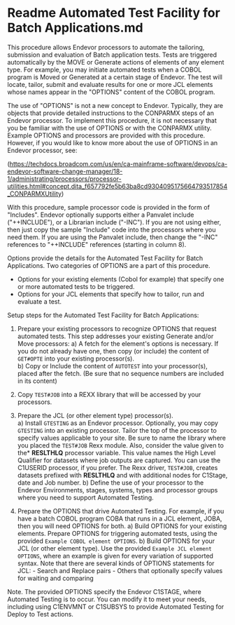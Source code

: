 # Readme Automated Test Facility for Batch Applications.md

This procedure allows Endevor processors to automate the tailoring, submission and evaluation of Batch application tests. Tests are triggered automatically by the MOVE or Generate actions of elements of any element type. For example, you may initiate automated tests when a COBOL program is Moved or Generated at a certain stage of Endevor. The test will locate, tailor, submit and evaluate results for one or more JCL elements whose names appear in the "OPTIONS" content of the COBOL program. 

The use of "OPTIONS" is not a new concept to Endevor. Typically, they are objects that provide detailed instructions to the CONPARMX steps of an Endevor processor. To implement this procedure, it is not necessary that you be familiar with the use of OPTIONS or with the CONPARMX utility. Example OPTIONS and processors are provided with this procedure. However, if you would like to know more about the use of OPTIONS in an Endevor processor, see: 

(https://techdocs.broadcom.com/us/en/ca-mainframe-software/devops/ca-endevor-software-change-manager/18-1/administrating/processors/processor-utilities.html#concept.dita_f657792fe5b63ba8cd9304095175664793517854_CONPARMXUtility)

With this procedure, sample processor code is provided in the form of "Includes". Endevor optionally supports either a Panvalet include ("++INCLUDE"), or a Librarian include ("-INC"). If you are not using either, then just copy the sample "Include" code into the processors where you need them. If you are using the Panvalet include, then change the "-INC" references to "++INCLUDE" references (starting in column 8).

Options provide the details for the Automated Test Facility for Batch Applications. Two categories of OPTIONS are a part of this procedure.
- Options for your existing elements (Cobol for example) that specify one or more automated tests to be triggered. 
- Options for your JCL elements that specify how to tailor, run and evaluate a test.

Setup steps for the Automated Test Facility for Batch Applications: 

1)	Prepare your existing processors to recognize OPTIONS that request automated tests. This step addresses your existing Generate and/or Move processors:
    a)	A fetch for the element's options is necessary. If you do not already have one, then copy (or include) the content of `GET#OPTE` into your existing processor(s).  
    b)	Copy or Include the content of `AUTOTEST` into your processor(s), placed after the fetch. 
    (Be sure that no sequence numbers are included in its content)

2)  Copy `TEST#JOB` into a REXX library that will be accessed by your processors.

3)	Prepare the JCL (or other element type) processor(s).  
    a)	Install `GTESTING` as an Endevor processor. Optionally, you may copy `GTESTING` into an existing processor. Tailor the top of the processor to specify values applicable to your site. Be sure to name the library where you placed the `TEST#JOB` Rexx module. Also, consider the value given to the* **RESLTHLQ** processor variable. This value names the High Level Qualifier for datasets where job outputs are captured. You can use the C1USERID processor, if you prefer. The Rexx driver, `TEST#JOB`, creates datasets prefixed with **RESLTHLQ** and with additional nodes for C1Stage, date and Job number.
    b)  Define the use of your processor to the Endevor Environments, stages, systems, types and processor groups where you need to support Automated Testing.
    
4)  Prepare the OPTIONS that drive Automated Testing. For example, if you have a batch COBOL program COBA that runs in a JCL element, JOBA, then you will need OPTIONS for both.
    a) Build OPTIONS for your existing elements.  Prepare OPTIONS for triggering automated tests, using the provided `Example COBOL element OPTIONS`.
    b) Build OPTIONS for your JCL (or other element type). Use the provided `Example JCL element OPTIONS`, where an example is given for every variation of supported syntax. Note that there are several kinds of OPTIONS statements for JCL:
        - Search and Replace pairs
        - Others that optionally specify values for waiting and comparing 

Note.
The provided OPTIONS specify the Endevor C1STAGE, where Automated Testing is to occur. You can modify it to meet your needs, including using C1ENVMNT or C1SUBSYS to provide Automated Testing for Deploy to Test actions.

